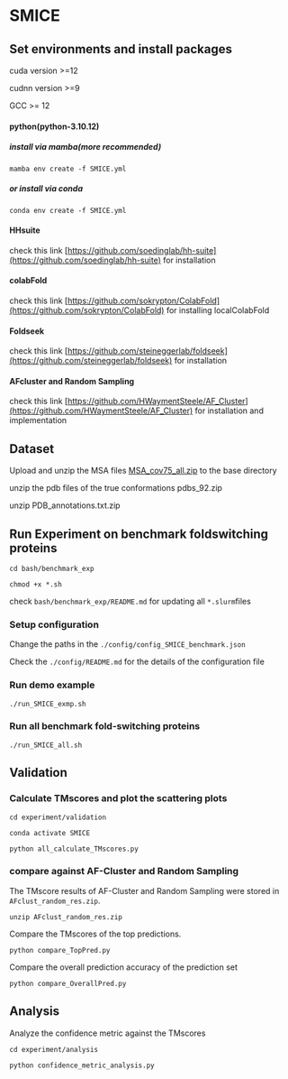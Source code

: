 # SMICE

## Set environments and install packages

cuda version >=12

cudnn version >=9

GCC >= 12

#### python(python-3.10.12)
##### install via mamba(more recommended)
`mamba env create -f SMICE.yml`

##### or install via conda

`conda env create -f SMICE.yml`

#### HHsuite
check this link [https://github.com/soedinglab/hh-suite](https://github.com/soedinglab/hh-suite) for installation

#### colabFold
check this link [https://github.com/sokrypton/ColabFold](https://github.com/sokrypton/ColabFold) for installing localColabFold

#### Foldseek
check this link [https://github.com/steineggerlab/foldseek](https://github.com/steineggerlab/foldseek) for installation

#### AFcluster and Random Sampling
check this link [https://github.com/HWaymentSteele/AF_Cluster](https://github.com/HWaymentSteele/AF_Cluster) for installation and implementation


## Dataset
Upload and unzip the MSA files [MSA_cov75_all.zip](https://drive.google.com/file/d/1sTRjkz6UXTvQKDi33I8Xx3jcCd0O8a1S/view?usp=drive_link) to the base directory

unzip the pdb files of the true conformations pdbs_92.zip

unzip PDB_annotations.txt.zip
## Run Experiment on benchmark foldswitching proteins
`cd bash/benchmark_exp`

`chmod +x *.sh`

check  `bash/benchmark_exp/README.md` for updating all `*.slurm`files
### Setup configuration ###
Change the paths in the `./config/config_SMICE_benchmark.json`

Check the `./config/README.md` for the details of the configuration file

### Run demo example ###
`./run_SMICE_exmp.sh`

### Run all benchmark fold-switching proteins ###
`./run_SMICE_all.sh`

## Validation ##

### Calculate TMscores and plot the scattering plots
`cd experiment/validation`

`conda activate SMICE`

`python all_calculate_TMscores.py`

### compare against AF-Cluster and Random Sampling
The TMscore results of AF-Cluster and Random Sampling were stored in `AFclust_random_res.zip`.

`unzip AFclust_random_res.zip`

Compare the TMscores of the top predictions.

`python compare_TopPred.py` 

Compare the overall prediction accuracy of the prediction set

`python compare_OverallPred.py` 

## Analysis ##

Analyze the confidence metric against the TMscores

`cd experiment/analysis`

`python confidence_metric_analysis.py`
